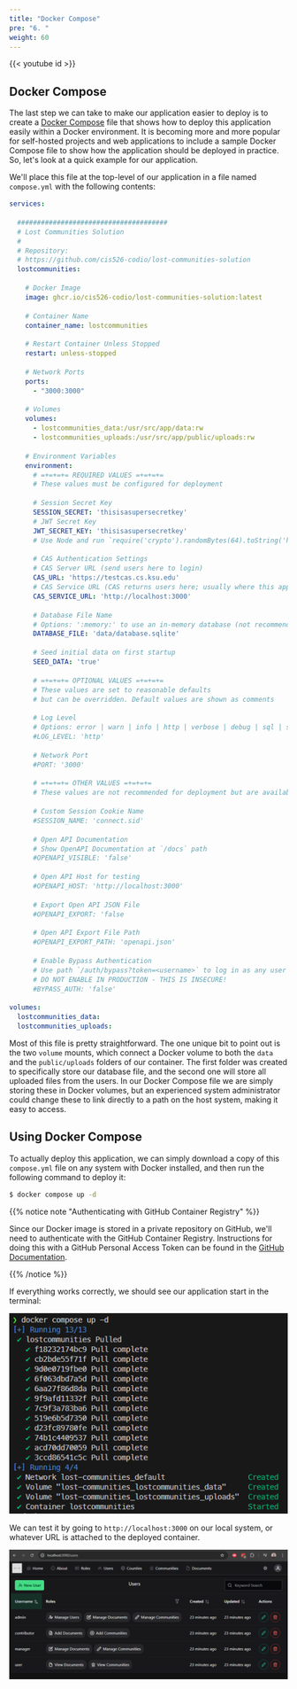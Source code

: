 ```yaml
---
title: "Docker Compose"
pre: "6. "
weight: 60
---
```


{{< youtube id >}}

## Docker Compose

The last step we can take to make our application easier to deploy is to create a [Docker Compose](https://docs.docker.com/compose/) file that shows how to deploy this application easily within a Docker environment. It is becoming more and more popular for self-hosted projects and web applications to include a sample Docker Compose file to show how the application should be deployed in practice. So, let's look at a quick example for our application.

We'll place this file at the top-level of our application in a file named `compose.yml` with the following contents:

```yml {title="compose.yml"}
services:
  
  ######################################
  # Lost Communities Solution
  #
  # Repository:
  # https://github.com/cis526-codio/lost-communities-solution
  lostcommunities:
    
    # Docker Image
    image: ghcr.io/cis526-codio/lost-communities-solution:latest

    # Container Name
    container_name: lostcommunities

    # Restart Container Unless Stopped
    restart: unless-stopped

    # Network Ports
    ports:
      - "3000:3000"

    # Volumes
    volumes:
      - lostcommunities_data:/usr/src/app/data:rw
      - lostcommunities_uploads:/usr/src/app/public/uploads:rw

    # Environment Variables
    environment:
      # =+=+=+= REQUIRED VALUES =+=+=+=
      # These values must be configured for deployment

      # Session Secret Key
      SESSION_SECRET: 'thisisasupersecretkey'
      # JWT Secret Key
      JWT_SECRET_KEY: 'thisisasupersecretkey'
      # Use Node and run `require('crypto').randomBytes(64).toString('hex')` to get a random value

      # CAS Authentication Settings
      # CAS Server URL (send users here to login)
      CAS_URL: 'https://testcas.cs.ksu.edu'
      # CAS Service URL (CAS returns users here; usually where this app is deployed)
      CAS_SERVICE_URL: 'http://localhost:3000'

      # Database File Name
      # Options: ':memory:' to use an in-memory database (not recommended), or any file name otherwise
      DATABASE_FILE: 'data/database.sqlite'

      # Seed initial data on first startup
      SEED_DATA: 'true'

      # =+=+=+= OPTIONAL VALUES =+=+=+=
      # These values are set to reasonable defaults
      # but can be overridden. Default values are shown as comments

      # Log Level
      # Options: error | warn | info | http | verbose | debug | sql | silly
      #LOG_LEVEL: 'http'

      # Network Port
      #PORT: '3000'

      # =+=+=+= OTHER VALUES =+=+=+=
      # These values are not recommended for deployment but are available

      # Custom Session Cookie Name
      #SESSION_NAME: 'connect.sid'

      # Open API Documentation
      # Show OpenAPI Documentation at `/docs` path
      #OPENAPI_VISIBLE: 'false'

      # Open API Host for testing
      #OPENAPI_HOST: 'http://localhost:3000'

      # Export Open API JSON File
      #OPENAPI_EXPORT: 'false

      # Open API Export File Path
      #OPENAPI_EXPORT_PATH: 'openapi.json'

      # Enable Bypass Authentication
      # Use path `/auth/bypass?token=<username>` to log in as any user
      # DO NOT ENABLE IN PRODUCTION - THIS IS INSECURE!
      #BYPASS_AUTH: 'false'

volumes:
  lostcommunities_data:
  lostcommunities_uploads:
```

Most of this file is pretty straightforward. The one unique bit to point out is the two `volume` mounts, which connect a Docker volume to both the `data` and the `public/uploads` folders of our container. The first folder was created to specifically store our database file, and the second one will store all uploaded files from the users. In our Docker Compose file we are simply storing these in Docker volumes, but an experienced system administrator could change these to link directly to a path on the host system, making it easy to access. 

## Using Docker Compose

To actually deploy this application, we can simply download a copy of this `compose.yml` file on any system with Docker installed, and then run the following command to deploy it:

```bash {title="terminal"}
$ docker compose up -d
```

{{% notice note "Authenticating with GitHub Container Registry" %}}

Since our Docker image is stored in a private repository on GitHub, we'll need to authenticate with the GitHub Container Registry. Instructions for doing this with a GitHub Personal Access Token can be found in the [GitHub Documentation](https://docs.github.com/en/packages/working-with-a-github-packages-registry/working-with-the-container-registry#authenticating-with-a-personal-access-token-classic). 

{{% /notice %}}

If everything works correctly, we should see our application start in the terminal:

![Docker Compose Deploy](/images/examples/07/deploy_7.png)

We can test it by going to `http://localhost:3000` on our local system, or whatever URL is attached to the deployed container.

![Docker Container Running](/images/examples/07/deploy_8.png)



